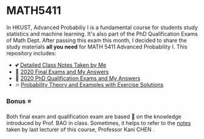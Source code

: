 # MATH5411
In HKUST, Advanced Probabiliy I is a fundamental course for students study statistics and machine learning. It's also part of the PhD Qualification Exams of Math Dept. After passing this exam this month, I decided to share the study materials **all you need** for MATH 5411 Advanced Probability I. This repository includes:

* 💕 [Detailed Class Notes Taken by Me](https://github.com/Dolores2333/MATH5411/tree/main/ClassNotes?raw=true)
* 💯 [2020 Final Exams and My Answers](https://github.com/Dolores2333/MATH5411/tree/main/FinalAnswers)
* 💯 [2020 PhD Qualification Exams and My Answers](https://github.com/Dolores2333/MATH5411/tree/main/QualificationExam)
* 🔥 [Probability Theory and Examples with Exercise Solutions](https://github.com/Dolores2333/MATH5411/tree/main/TextBook)

### Bonus ⭐
Both final exam and qualification exam are based 💯 on the knowledge introduced by Prof. BAO in class. Sometimes, it helps to refer to the [notes](https://www.math.ust.hk/~makchen/MATH5411/MATH5411.htm) taken by last lecturer of this course, Professor Kani CHEN . 
